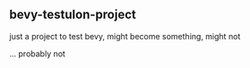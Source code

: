 bevy-testulon-project
-----------------------
just a project to test bevy, might become something, might not

... probably not
